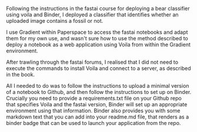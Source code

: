 Following the instructions in the fastai course for deploying a bear classifier using voila and Binder, I deployed a classifier that identifies whether an uploaded image
contains a fossil or not. 

I use Gradient within Paperspace to access the fastai notebooks and adapt them for my own use, and wasn't sure how to use the method described to deploy a notebook as a web 
application using Voila from within the Gradient environment. 

After trawling through the fastai forums, I realised that I did not need to execute the commands to install Voila and connect to a server, as described in the book. 

All I needed to do was to follow the instructions to upload a minimal version of a notebook to Github, and then follow the instructions to set up on Binder. Crucially
you need to provide a requirements.txt file on your Github repo that specifies Voila and the fastai version, Binder will set up an appropriate environment using that
information. Binder also provides you with some markdown text that you can add into your readme.md file, that renders as a binder badge that can be used to launch
your application from the repo. 
